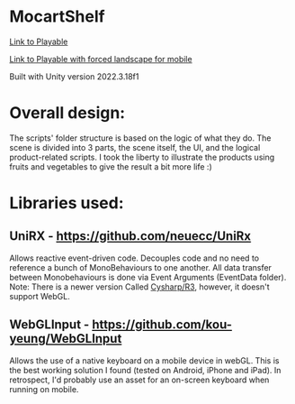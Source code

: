 # MocartShelf
[Link to Playable](https://sydrox.itch.io/mocart)

[Link to Playable with forced landscape for mobile](https://sydrox.itch.io/mocartforcelandscape)

Built with Unity version 2022.3.18f1

# Overall design:
The scripts' folder structure is based on the logic of what they do.
The scene is divided into 3 parts, the scene itself, the UI, and the logical product-related scripts.
I took the liberty to illustrate the products using fruits and vegetables to give the result a bit more life :)

# Libraries used:

## UniRX - https://github.com/neuecc/UniRx
Allows reactive event-driven code. Decouples code and no need to reference a bunch of MonoBehaviours to one another.
All data transfer between Monobehaviours is done via Event Arguments (EventData folder).  
Note: There is a newer version Called [Cysharp/R3](https://github.com/Cysharp/R3), however, it doesn't support  WebGL.

## WebGLInput - https://github.com/kou-yeung/WebGLInput
Allows the use of a native keyboard on a mobile device in webGL. This is the best working solution I found (tested on Android, iPhone and iPad).
In retrospect, I'd probably use an asset for an on-screen keyboard when running on mobile.
